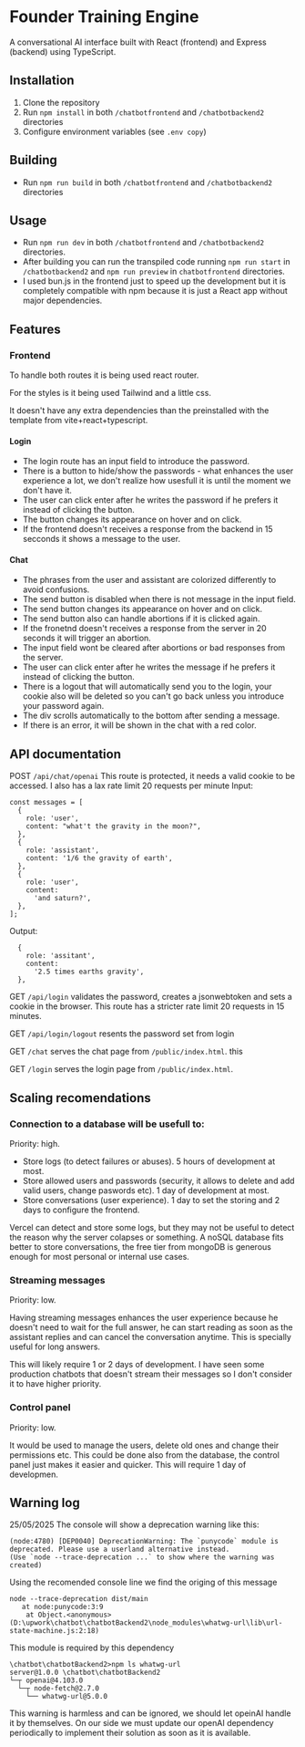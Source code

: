 # Founder Training Engine

A conversational AI interface built with React (frontend) and Express (backend) using TypeScript.

## Installation
1. Clone the repository
2. Run `npm install` in both `/chatbotfrontend` and `/chatbotbackend2` directories
3. Configure environment variables (see `.env copy`)

## Building
-  Run `npm run build` in both `/chatbotfrontend` and `/chatbotbackend2` directories
  
## Usage
- Run `npm run dev` in both `/chatbotfrontend` and `/chatbotbackend2` directories.
- After building you can run the transpiled code running `npm run start` in `/chatbotbackend2` and `npm run preview` in `chatbotfrontend` directories.
- I used bun.js in the frontend just to speed up the development but it is completely compatible with npm because it is just a React app without major dependencies.

## Features

### Frontend
To handle both routes it is being used react router.

For the styles is it being used Tailwind and a little css.

It doesn't have any extra dependencies than the preinstalled with the template from vite+react+typescript.



#### Login
- The login route  has an input field to introduce the password.
- There is a button to hide/show the passwords - what enhances the user experience a lot, we don't realize how usesfull it is until the moment we don't have it.
- The user can click enter after he writes the password if he prefers it instead of clicking the button.
- The button changes its appearance on hover and on click.
- If the frontend doesn't receives a response from the backend in 15 secconds it shows a message to the user.

#### Chat
- The phrases from the user and assistant are colorized differently to avoid confusions.
- The send button is disabled when there is not message in the input field.
- The send button changes its appearance on hover and on click.
- The send button also can handle abortions if it is clicked again.
- If the fronetnd doesn't receives a response from the server in 20 seconds it will trigger an abortion.
- The input field wont be cleared after abortions or bad responses from the server.
- The user can click enter after he writes the message if he prefers it instead of clicking the button.
- There is a logout that will automatically send you to the login, your cookie also will be deleted so you can't go back unless you introduce your password again.
- The div scrolls automatically to the bottom after sending a message.
- If there is an error, it will be shown in the chat with a red color.


## API documentation

POST `/api/chat/openai`
This route is protected, it needs a valid cookie to be accessed.
I also has a lax rate limit 20 requests per minute
Input:
~~~
const messages = [
  {
    role: 'user',
    content: "what't the gravity in the moon?",
  },
  {
    role: 'assistant',
    content: '1/6 the gravity of earth',
  },
  {
    role: 'user',
    content:
      'and saturn?',
  },
];
~~~
Output:
~~~
  {
    role: 'assitant',
    content:
      '2.5 times earths gravity',
  },
~~~

GET `/api/login`
validates the password, creates a jsonwebtoken and sets a cookie in the browser.
This route has a stricter rate limit 20 requests in 15 minutes.

GET `/api/login/logout`
resents the password set from login

GET `/chat`
serves the chat page from `/public/index.html`.
this

GET `/login`
serves the login page from `/public/index.html`.

## Scaling recomendations
### Connection to a database will be usefull to:
Priority: high.

- Store logs (to detect failures or abuses). 5 hours of development at most.
- Store allowed users and passwords (security, it allows to delete and add valid users, change paswords etc). 1 day of development at most.
- Store conversations (user experience). 1 day to set the storing and 2 days to configure the frontend.


Vercel can detect and store some logs, but they may not be useful to detect the reason why the server colapses or something. A noSQL database fits better to store conversations, the free tier from mongoDB is generous enough for most personal or internal use cases.

### Streaming messages
Priority: low.

Having streaming messages enhances the user experience because he doesn't need to wait for the full answer, he can start reading as soon as the assistant replies and can cancel the conversation anytime. This is specially useful for long answers.

This will likely require 1 or 2 days of development. I have seen some production chatbots that doesn't stream their messages so I don't consider it to have higher priority.

### Control panel
Priority: low.

It would be used to manage the users, delete old ones and change their permissions etc. This could be done also from the database, the control panel just makes it easier and quicker. This will require 1 day of developmen.


## Warning log
25/05/2025
The console will show a deprecation warning like this:

~~~
(node:4780) [DEP0040] DeprecationWarning: The `punycode` module is deprecated. Please use a userland alternative instead.
(Use `node --trace-deprecation ...` to show where the warning was created)
~~~

Using the recomended console line we find the origing of this message

~~~
node --trace-deprecation dist/main
   at node:punycode:3:9
    at Object.<anonymous> (D:\upwork\chatbot\chatbotBackend2\node_modules\whatwg-url\lib\url-state-machine.js:2:18)
~~~

This module is required by this dependency

~~~
\chatbot\chatbotBackend2>npm ls whatwg-url
server@1.0.0 \chatbot\chatbotBackend2
└─┬ openai@4.103.0
  └─┬ node-fetch@2.7.0
    └── whatwg-url@5.0.0
~~~

This warning is harmless and can be ignored, we should let opeinAI handle it by themselves. On our side we must update our openAI dependency periodically to implement their solution as soon as it is available.
